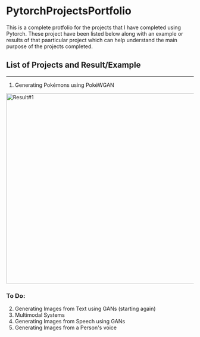 # PytorchProjectsPortfolio

This is a complete protfolio for the projects that I have completed using Pytorch. These project have been listed below along with an example or results of that paarticular project which can help understand the main purpose of the projects completed.

## List of Projects and Result/Example
-----
1. Generating Pokémons using PokéWGAN

<img src="https://github.com/AnshMittal1811/PytorchProjectsPortfolio/blob/master/Pok%C3%A9WGAN%20using%20Pytorch/Source/fake_images-2620.png" alt="Result#1" width="512"/>

### To Do:
2. Generating Images from Text using GANs (starting again)
3. Multimodal Systems
4. Generating Images from Speech using GANs
5. Generating Images from a Person's voice 
